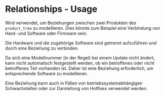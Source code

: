 # Relationships - Usage

Wird verwendet, um Beziehungen zwischen zwei Produkten des `product_tree` zu modellieren.
Dies könnte zum Beispiel eine Verbindung von Hard- und Software oder Firmware sein.

Die Hardware und die zugehörige Software sind getrennt aufzuführen und durch eine Beziehung zu verbinden.

Da sich eine Modellnummer (in der Regel) bei einem Update nicht ändert, kann nicht automatisch festgestellt werden, ob ein betroffenes oder nicht betroffenes Teil vorhanden ist.
Daher ist eine Beziehung erforderlich, um entsprechende Software zu modellieren.

Eine Beziehung kann auch in Fällen von betriebssystemabhängigen Schwachstellen oder zur Darstellung von Hotfixes verwendet werden.
